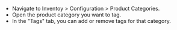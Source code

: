 - Navigate to Inventoy > Configuration > Product Categories.
- Open the product category you want to tag.
- In the "Tags" tab, you can add or remove tags for that category.
